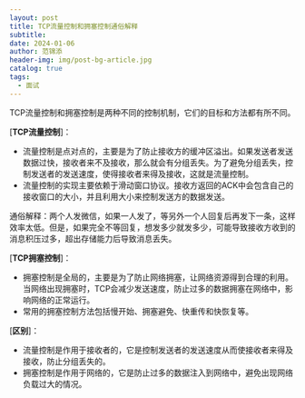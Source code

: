 ```yaml
---
layout: post
title: TCP流量控制和拥塞控制通俗解释
subtitle: 
date: 2024-01-06
author: 范锦添
header-img: img/post-bg-article.jpg
catalog: true
tags:
  - 面试
---
```

TCP流量控制和拥塞控制是两种不同的控制机制，它们的目标和方法都有所不同。

[**TCP流量控制**]：

- 流量控制是点对点的，主要是为了防止接收方的缓冲区溢出。如果发送者发送数据过快，接收者来不及接收，那么就会有分组丢失。为了避免分组丢失，控制发送者的发送速度，使得接收者来得及接收，这就是流量控制。
- 流量控制的实现主要依赖于滑动窗口协议。接收方返回的ACK中会包含自己的接收窗口的大小，并且利用大小来控制发送方的数据发送。

通俗解释：两个人发微信，如果一人发了，等另外一个人回复后再发下一条，这样效率太低。但是，如果完全不等回复，想发多少就发多少，可能导致接收方收到的消息积压过多，超出存储能力后导致消息丢失。

[**TCP拥塞控制**]：

- 拥塞控制是全局的，主要是为了防止网络拥塞，让网络资源得到合理的利用。当网络出现拥塞时，TCP会减少发送速度，防止过多的数据拥塞在网络中，影响网络的正常运行。
- 常用的拥塞控制方法包括慢开始、拥塞避免、快重传和快恢复等。

[**区别**]：

- 流量控制是作用于接收者的，它是控制发送者的发送速度从而使接收者来得及接收，防止分组丢失的。
- 拥塞控制是作用于网络的，它是防止过多的数据注入到网络中，避免出现网络负载过大的情况。